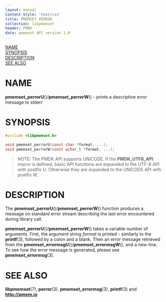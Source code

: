 ```yaml
---
layout: manual
Content-Style: 'text/css'
title: PMEMSET_PERROR
collection: libpmemset
header: PMDK
date: pmemset API version 1.0
...
```


[comment]: <> (SPDX-License-Identifier: BSD-3-Clause)
[comment]: <> (Copyright 2020, Intel Corporation)

[comment]: <> (pmemset_perror.3 -- man page for the error printing in libpmemset)

[NAME](#name)<br />
[SYNOPSIS](#synopsis)<br />
[DESCRIPTION](#description)<br />
[SEE ALSO](#see-also)<br />

# NAME #

**pmemset_perrorU**()/**pmemset_perrorW**() - prints a descriptive error message to stderr

# SYNOPSIS #

```c
#include <libpmemset.h>

void pmemset_perrorU(const char *format, ...);
void pmemset_perrorW(const wchar_t *format, ...);
```


>NOTE: The PMDK API supports UNICODE. If the **PMDK_UTF8_API** macro is
defined, basic API functions are expanded to the UTF-8 API with postfix *U*.
Otherwise they are expanded to the UNICODE API with postfix *W*.

# DESCRIPTION #

The **pmemset_perrorU**()/**pmemset_perrorW**() function produces a message on standard error stream describing
the last error encountered during library call.

**pmemset_perrorU**()/**pmemset_perrorW**() takes a variable number of arguments. First, the argument string
*format* is printed - similarly to the **printf**(3), followed by a colon and a blank.
Then an error message retrieved from the **pmemset_errormsgU**()/**pmemset_errormsgW**(), and a new-line. To see
how the error message is generated, please see **pmemset_errormsg**(3).

# SEE ALSO #

**libpmemset**(7), **perror**(3), **pmemset_errormsg**(3),
**printf**(3) and **<http://pmem.io>**
